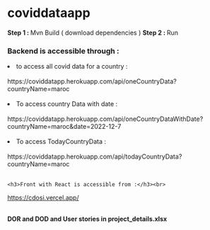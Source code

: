 # coviddataapp

<b>Step 1 : </b>Mvn Build ( download dependencies )
<b>Step 2 : </b> Run

<h3>Backend is accessible through :</h3>
<li>to access all covid data for a country :</li><br>
    https://coviddatapp.herokuapp.com/api/oneCountryData?countryName=maroc<br><br>
<li>To access country Data with date :</li><br>
    https://coviddatapp.herokuapp.com/api/oneCountryDataWithDate?countryName=maroc&date=2022-12-7<br><br>
    <li>To access TodayCountryData :</li><br>
    https://coviddatapp.herokuapp.com/api/todayCountryData?countryName=maroc<br><br>
    
    <h3>Front with React is accessible from :</h3><br>
  https://cdosi.vercel.app/<br><br>
  
<b>DOR and DOD and User stories in project_details.xlsx</b>

